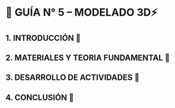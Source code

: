 # **🔌 GUÍA N° 5 – MODELADO 3D⚡** 

## **1. INTRODUCCIÓN 🔎**



## **2. MATERIALES Y TEORIA FUNDAMENTAL 🔎**




## **3. DESARROLLO DE ACTIVIDADES 🔎**




## **4. CONCLUSIÓN 🔎**
